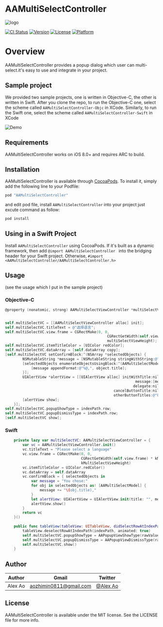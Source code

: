 # AAMultiSelectController

![logo](images/logo.png)

[![CI Status](http://img.shields.io/travis/dev-aozhimin/AAMultiSelectController.svg?style=flat)](https://travis-ci.org/dev-aozhimin/AAMultiSelectController)
[![Version](https://img.shields.io/cocoapods/v/AAMultiSelectController.svg?style=flat)](http://cocoapods.org/pods/AAMultiSelectController)
[![License](https://img.shields.io/cocoapods/l/AAMultiSelectController.svg?style=flat)](http://cocoapods.org/pods/AAMultiSelectController)
[![Platform](https://img.shields.io/cocoapods/p/AAMultiSelectController.svg?style=flat)](http://cocoapods.org/pods/AAMultiSelectController)

# Overview
AAMultiSelectController provides a popup dialog which user can multi-select.it's easy to use and integrate in your project.

## Sample project
We provided two sample projects, one is written in Objective-C, the other is written in Swift. After you clone the repo, to run the Objective-C one, select the scheme called `AAMultiSelectController-Objc` in XCode. Similarly, to run the Swift one, select the scheme called `AAMultiSelectController-Swift` in XCode

![Demo](images/demo.gif)

## Requirements
AAMultiSelectController works on iOS 8.0+ and requires ARC to build.


## Installation

AAMultiSelectController is available through [CocoaPods](http://cocoapods.org). To install
it, simply add the following line to your Podfile:

```ruby
pod "AAMultiSelectController"
```

and edit pod file, install `AAMultiSelectController` into your project just excute command as follow:

```ruby
pod install
```

## Using in a Swift Project

Install `AAMultiSelectController` using CocoaPods. If it's built as a dynamic framework, then add `@import AAMultiSelectController ` into the bridging header for your Swift project. 
Otherwise, `#import <AAMultiSelectController/AAMultiSelectController.h>` 

## Usage
(see the usage which I put in the sample project)

### Objective-C

```objective-c
@property (nonatomic, strong) AAMultiSelectViewController *multiSelectVC;


self.multiSelectVC = [[AAMultiSelectViewController alloc] init];    
self.multiSelectVC.titleText = @"选择语言";
self.multiSelectVC.view.frame = CGRectMake(0, 0,
                                               CGRectGetWidth(self.view.frame) * multiSelectViewWidthRatio,
                                               multiSelectViewHeight);
self.multiSelectVC.itemTitleColor = [UIColor redColor];
self.multiSelectVC.dataArray = [self.dataArray copy];
[self.multiSelectVC setConfirmBlock:^(NSArray *selectedObjects) {
        NSMutableString *message = [NSMutableString stringWithString:@"您选中了:"];
        [selectedObjects enumerateObjectsUsingBlock:^(AAMultiSelectModel * _Nonnull object, NSUInteger idx, BOOL * _Nonnull stop) {
            [message appendFormat:@"%@,", object.title];
        }];
        UIAlertView *alertView = [[UIAlertView alloc] initWithTitle:nil
                                                            message:[message copy]
                                                           delegate:nil
                                                  cancelButtonTitle:nil
                                                  otherButtonTitles:@"确定", nil];
        [alertView show];
    }];
self.multiSelectVC.popupShowType = indexPath.row;
self.multiSelectVC.popupDismissType = indexPath.row;
[self.multiSelectVC show];
```

### Swift

```swift
    private lazy var multiSelectVC: AAMultiSelectViewController = {
        var vc = AAMultiSelectViewController.init()
        vc.titleText = "Please select a language"
        vc.view.frame = CGRectMake(0, 0,
                                   CGRectGetWidth(self.view.frame) * kMultiSelectViewWidthRatio,
                                   kMultiSelectViewHeight)
        vc.itemTitleColor = UIColor.redColor()
        vc.dataArray = self.dataArray
        vc.confirmBlock = { selectedObjects in
            var message = "You chose:"
            for obj in selectedObjects as! [AAMultiSelectModel] {
                message += "\(obj.title),"
            }
            let alertView: UIAlertView = UIAlertView.init(title: "", message: message, delegate: nil, cancelButtonTitle: "cancel", otherButtonTitles: "confirm")
            alertView.show()
        }
        return vc
    }()
    
    public func tableView(tableView: UITableView, didSelectRowAtIndexPath indexPath: NSIndexPath) {
        tableView.deselectRowAtIndexPath(indexPath, animated: true)
        self.multiSelectVC.popupShowType = AAPopupViewShowType(rawValue: indexPath.row)!
        self.multiSelectVC.popupDismissType = AAPopupViewDismissType(rawValue: indexPath.row)!
        self.multiSelectVC.show()
    }

```


## Author
|Author|Gmail|Twitter|
|:---:|:----:|:----:|
|Alex Ao|aozhimin0811@gmail.com|[@Alex Ao](https://twitter.com/aozhimin0811)|

## License

AAMultiSelectController is available under the MIT license. See the LICENSE file for more info.
